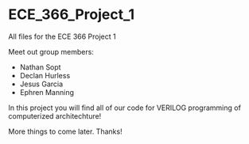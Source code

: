 # ECE_366_Project_1
 All files for the ECE 366 Project 1

 Meet out group members:

 - Nathan Sopt
 - Declan Hurless
 - Jesus Garcia
 - Ephren Manning

 In this project you will find all of our code for VERILOG programming of computerized architechture!

 More things to come later. Thanks!

